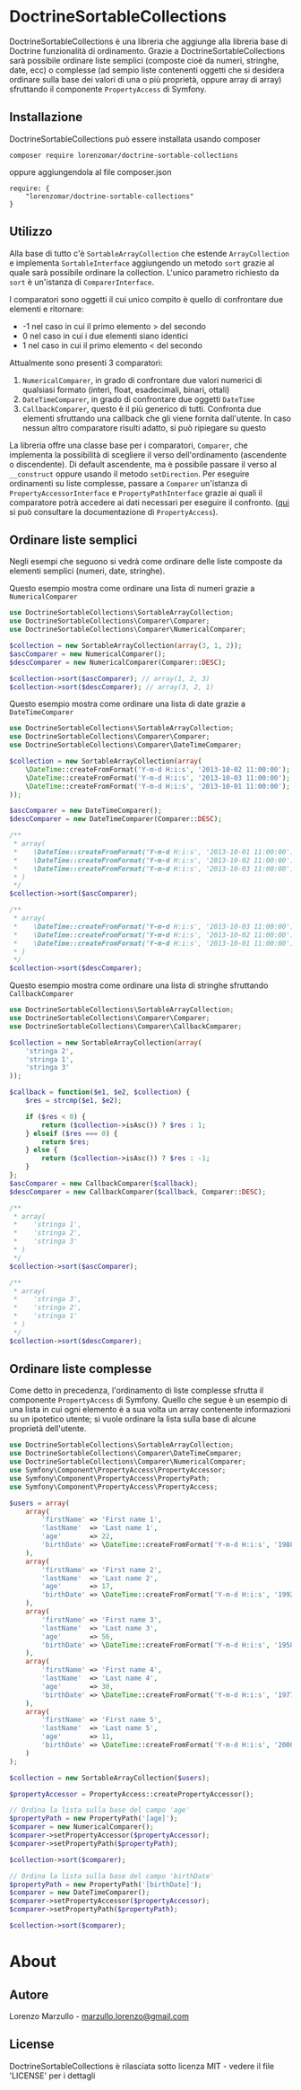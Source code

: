 DoctrineSortableCollections
=============================

DoctrineSortableCollections è una libreria che aggiunge alla libreria base di Doctrine funzionalità di ordinamento.
Grazie a DoctrineSortableCollections sarà possibile ordinare liste semplici (composte cioè da numeri, stringhe, date, ecc) o complesse (ad sempio liste contenenti oggetti che si desidera ordinare sulla base dei valori di una o più proprietà, oppure array di array) sfruttando il componente `PropertyAccess` di Symfony.

Installazione
-------------

DoctrineSortableCollections può essere installata usando composer

```
composer require lorenzomar/doctrine-sortable-collections
```

oppure aggiungendola al file composer.json

```
require: {
    "lorenzomar/doctrine-sortable-collections"
}
```

Utilizzo
--------

Alla base di tutto c'è `SortableArrayCollection` che estende `ArrayCollection` e implementa `SortableInterface` aggiungendo un metodo `sort` grazie al quale sarà possibile ordinare la collection. L'unico parametro richiesto da `sort` è un'istanza di `ComparerInterface`.

I comparatori sono oggetti il cui unico compito è quello di confrontare due elementi e ritornare:
* -1 nel caso in cui il primo elemento > del secondo
* 0 nel caso in cui i due elementi siano identici
* 1 nel caso in cui il primo elemento < del secondo

Attualmente sono presenti 3 comparatori:

1. `NumericalComparer`, in grado di confrontare due valori numerici di qualsiasi formato (interi, float, esadecimali, binari, ottali)
2. `DateTimeComparer`, in grado di confrontare due oggetti `DateTime`
3. `CallbackComparer`, questo è il più generico di tutti. Confronta due elementi sfruttando una callback che gli viene fornita dall'utente. In caso nessun altro comparatore risulti adatto, si può ripiegare su questo

La libreria offre una classe base per i comparatori, `Comparer`, che implementa la possibilità di scegliere il verso dell'ordinamento (ascendente o discendente). Di default ascendente, ma è possibile passare il verso al `__construct` oppure usando il metodo `setDirection`.
Per eseguire ordinamenti su liste complesse, passare a `Comparer` un'istanza di `PropertyAccessorInterface` e `PropertyPathInterface` grazie ai quali il comparatore potrà accedere ai dati necessari per eseguire il confronto. ([qui](http://symfony.com/doc/current/components/property_access/index.html) si può consultare la documentazione di `PropertyAccess`).

Ordinare liste semplici
-----------------------

Negli esempi che seguono si vedrà come ordinare delle liste composte da elementi semplici (numeri, date, stringhe).

Questo esempio mostra come ordinare una lista di numeri grazie a `NumericalComparer`

```php
use DoctrineSortableCollections\SortableArrayCollection;
use DoctrineSortableCollections\Comparer\Comparer;
use DoctrineSortableCollections\Comparer\NumericalComparer;

$collection = new SortableArrayCollection(array(3, 1, 2));
$ascComparer = new NumericalComparer();
$descComparer = new NumericalComparer(Comparer::DESC);

$collection->sort($ascComparer); // array(1, 2, 3)
$collection->sort($descComparer); // array(3, 2, 1)
```

Questo esempio mostra come ordinare una lista di date grazie a `DateTimeComparer`

```php
use DoctrineSortableCollections\SortableArrayCollection;
use DoctrineSortableCollections\Comparer\Comparer;
use DoctrineSortableCollections\Comparer\DateTimeComparer;

$collection = new SortableArrayCollection(array(
    \DateTime::createFromFormat('Y-m-d H:i:s', '2013-10-02 11:00:00');
    \DateTime::createFromFormat('Y-m-d H:i:s', '2013-10-03 11:00:00');
    \DateTime::createFromFormat('Y-m-d H:i:s', '2013-10-01 11:00:00');
));

$ascComparer = new DateTimeComparer();
$descComparer = new DateTimeComparer(Comparer::DESC);

/**
 * array(
 *    \DateTime::createFromFormat('Y-m-d H:i:s', '2013-10-01 11:00:00');
 *    \DateTime::createFromFormat('Y-m-d H:i:s', '2013-10-02 11:00:00');
 *    \DateTime::createFromFormat('Y-m-d H:i:s', '2013-10-03 11:00:00');
 * )
 */
$collection->sort($ascComparer);

/**
 * array(
 *    \DateTime::createFromFormat('Y-m-d H:i:s', '2013-10-03 11:00:00');
 *    \DateTime::createFromFormat('Y-m-d H:i:s', '2013-10-02 11:00:00');
 *    \DateTime::createFromFormat('Y-m-d H:i:s', '2013-10-01 11:00:00');
 * )
 */
$collection->sort($descComparer);
```

Questo esempio mostra come ordinare una lista di stringhe sfruttando `CallbackComparer`

```php
use DoctrineSortableCollections\SortableArrayCollection;
use DoctrineSortableCollections\Comparer\Comparer;
use DoctrineSortableCollections\Comparer\CallbackComparer;

$collection = new SortableArrayCollection(array(
    'stringa 2',
    'stringa 1',
    'stringa 3'
));

$callback = function($e1, $e2, $collection) {
    $res = strcmp($e1, $e2);

    if ($res < 0) {
        return ($collection->isAsc()) ? $res : 1;
    } elseif ($res === 0) {
        return $res;
    } else {
        return ($collection->isAsc()) ? $res : -1;
    }
};
$ascComparer = new CallbackComparer($callback);
$descComparer = new CallbackComparer($callback, Comparer::DESC);

/**
 * array(
 *    'stringa 1',
 *    'stringa 2',
 *    'stringa 3'
 * )
 */
$collection->sort($ascComparer);

/**
 * array(
 *    'stringa 3',
 *    'stringa 2',
 *    'stringa 1'
 * )
 */
$collection->sort($descComparer);
```

Ordinare liste complesse
------------------------

Come detto in precedenza, l'ordinamento di liste complesse sfrutta il componente `PropertyAccess` di Symfony. Quello che segue è un esempio di una lista in cui ogni elemento è a sua volta un array contenente informazioni su un ipotetico utente; si vuole ordinare la lista sulla base di alcune proprietà dell'utente.

```php
use DoctrineSortableCollections\SortableArrayCollection;
use DoctrineSortableCollections\Comparer\DateTimeComparer;
use DoctrineSortableCollections\Comparer\NumericalComparer;
use Symfony\Component\PropertyAccess\PropertyAccessor;
use Symfony\Component\PropertyAccess\PropertyPath;
use Symfony\Component\PropertyAccess\PropertyAccess;

$users = array(
    array(
        'firstName' => 'First name 1',
        'lastName'  => 'Last name 1',
        'age'       => 22,
        'birthDate' => \DateTime::createFromFormat('Y-m-d H:i:s', '1988-07-30 00:00:01')
    ),
    array(
        'firstName' => 'First name 2',
        'lastName'  => 'Last name 2',
        'age'       => 17,
        'birthDate' => \DateTime::createFromFormat('Y-m-d H:i:s', '1992-01-06 14:54:23')
    ),
    array(
        'firstName' => 'First name 3',
        'lastName'  => 'Last name 3',
        'age'       => 56,
        'birthDate' => \DateTime::createFromFormat('Y-m-d H:i:s', '1958-03-19 22:00:00')
    ),
    array(
        'firstName' => 'First name 4',
        'lastName'  => 'Last name 4',
        'age'       => 30,
        'birthDate' => \DateTime::createFromFormat('Y-m-d H:i:s', '1977-11-30 10:45:00')
    ),
    array(
        'firstName' => 'First name 5',
        'lastName'  => 'Last name 5',
        'age'       => 11,
        'birthDate' => \DateTime::createFromFormat('Y-m-d H:i:s', '2000-10-13 15:35:01')
    )
);

$collection = new SortableArrayCollection($users);

$propertyAccessor = PropertyAccess::createPropertyAccessor();

// Ordina la lista sulla base del campo 'age'
$propertyPath = new PropertyPath('[age]');
$comparer = new NumericalComparer();
$comparer->setPropertyAccessor($propertyAccessor);
$comparer->setPropertyPath($propertyPath);

$collection->sort($comparer);

// Ordina la lista sulla base del campo 'birthDate'
$propertyPath = new PropertyPath('[birthDate]');
$comparer = new DateTimeComparer();
$comparer->setPropertyAccessor($propertyAccessor);
$comparer->setPropertyPath($propertyPath);

$collection->sort($comparer);
```

About
=====

Autore
------

Lorenzo Marzullo - <marzullo.lorenzo@gmail.com>

License
-------

DoctrineSortableCollections è rilasciata sotto licenza MIT - vedere il file 'LICENSE' per i dettagli
